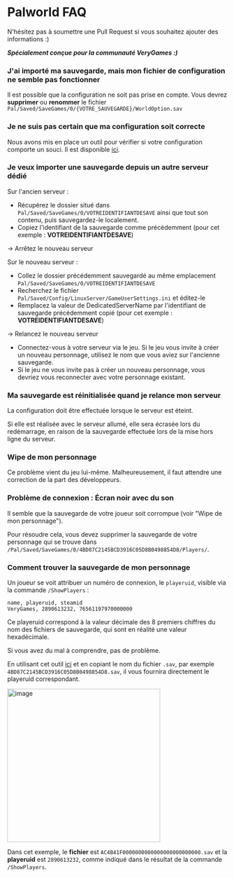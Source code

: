 # Palworld FAQ
N'hésitez pas à soumettre une Pull Request si vous souhaitez ajouter des informations :)

***Spécialement conçue pour la communauté VeryGames :)***

### J'ai importé ma sauvegarde, mais mon fichier de configuration ne semble pas fonctionner
Il est possible que la configuration ne soit pas prise en compte. Vous devrez **supprimer** ou **renommer** le fichier `Pal/Saved/SaveGames/0/{VOTRE_SAUVEGARDE}/WorldOption.sav`

### Je ne suis pas certain que ma configuration soit correcte
Nous avons mis en place un outil pour vérifier si votre configuration comporte un souci. Il est disponible [ici](https://palworld.kriax.ovh/configuration-validator).

### Je veux importer une sauvegarde depuis un autre serveur dédié

Sur l'ancien serveur :

- Récupérez le dossier situé dans `Pal/Saved/SaveGames/0/VOTREIDENTIFIANTDESAVE` ainsi que tout son contenu, puis sauvegardez-le localement.
- Copiez l'identifiant de la sauvegarde comme précédemment (pour cet exemple : **VOTREIDENTIFIANTDESAVE**)

-> Arrêtez le nouveau serveur

Sur le nouveau serveur :

- Collez le dossier précédemment sauvegardé au même emplacement `Pal/Saved/SaveGames/0/VOTREIDENTIFIANTDESAVE`
- Recherchez le fichier `Pal/Saved/Config/LinuxServer/GameUserSettings.ini` et éditez-le
- Remplacez la valeur de DedicatedServerName par l'identifiant de sauvegarde précédemment copié (pour cet exemple : **VOTREIDENTIFIANTDESAVE**)

-> Relancez le nouveau serveur

- Connectez-vous à votre serveur via le jeu. Si le jeu vous invite à créer un nouveau personnage, utilisez le nom que vous aviez sur l'ancienne sauvegarde.
- Si le jeu ne vous invite pas à créer un nouveau personnage, vous devriez vous reconnecter avec votre personnage existant.

### Ma sauvegarde est réinitialisée quand je relance mon serveur

La configuration doit être effectuée lorsque le serveur est éteint. 

Si elle est réalisée avec le serveur allumé, elle sera écrasée lors du redémarrage, en raison de la sauvegarde effectuée lors de la mise hors ligne du serveur.

### Wipe de mon personnage

Ce problème vient du jeu lui-même. Malheureusement, il faut attendre une correction de la part des développeurs.

### Problème de connexion : Écran noir avec du son

Il semble que la sauvegarde de votre joueur soit corrompue (voir "Wipe de mon personnage").

Pour résoudre cela, vous devez supprimer la sauvegarde de votre personnage qui se trouve dans `/Pal/Saved/SaveGames/0/4BD87C2145BCD3916C05D8B0498854D8/Players/`.

### Comment trouver la sauvegarde de mon personnage

Un joueur se voit attribuer un numéro de connexion, le `playeruid`, visible via la commande `/ShowPlayers` :

```plaintext
name, playeruid, steamid
VeryGames, 2890613232, 76561197970000000
```

Ce playeruid correspond à la valeur décimale des 8 premiers chiffres du nom des fichiers de sauvegarde, qui sont en réalité une valeur hexadécimale.

Si vous avez du mal à comprendre, pas de problème. 

En utilisant cet outil [ici](https://palworld.kriax.ovh/id-finder) et en copiant le nom du fichier `.sav`, par exemple `4BD87C2145BCD3916C05D8B0498854D8.sav`, il vous fournira directement le playeruid correspondant.

<img width="350" alt="image" src="https://github.com/Salvatore-Als/palworld-faq/assets/58212852/a81dd3bf-1f86-4757-8f4e-42c044672b06">

Dans cet exemple, le **fichier** est `AC4B41F0000000000000000000000000.sav` et la **playeruid** est `2890613232`, comme indiqué dans le résultat de la commande `/ShowPlayers`.
